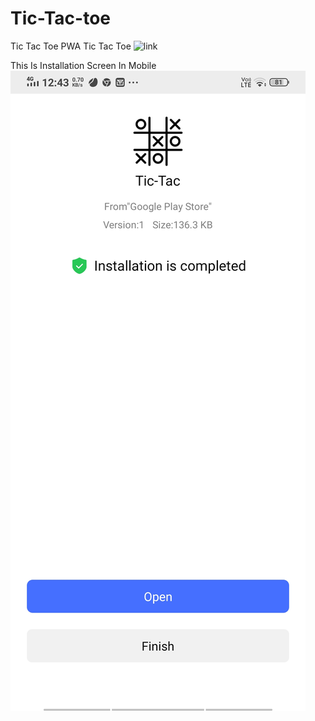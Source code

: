 # Tic-Tac-toe
Tic Tac Toe PWA
Tic Tac Toe
![link]()


This Is Installation Screen In Mobile
![link](WhatsApp%20Image%202020-06-07%20at%201.46.18%20AM.jpeg)

